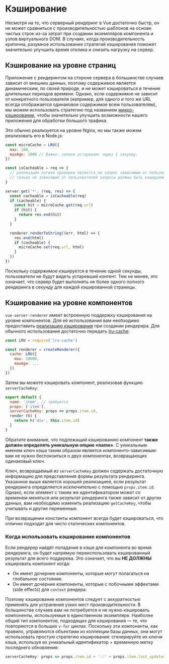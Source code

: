 # Кэширование

Несмотря на то, что серверный рендеринг в Vue достаточно быстр, он не может сравниться с производительностью шаблонов на основе чистых строк из-за затрат при создании экземпляров компонента и узлов виртуального DOM. В случаях, когда производительность критична, разумное использование стратегий кэширования поможет значительно улучшить время отклика и снизить нагрузку на сервер.

## Кэширование на уровне страниц

Приложение с рендерингом на стороне сервера в большинстве случаев зависит от внешних данных, поэтому содержимое является динамическим, по своей природе, и не может кэшироваться в течение длительных периодов времени. Однако, если содержимое не зависит от конкретного пользователя (например, для одного и того же URL всегда отображается одинаковое содержимое всем пользователям), мы можем использовать стратегию под названием [микро-кэширование](https://www.nginx.com/blog/benefits-of-microcaching-nginx/), чтобы значительно улучшить возможности нашего приложения для обработки большого трафика.

Это обычно реализуется на уровне Nginx, но мы также можем реализовать его в Node.js:

``` js
const microCache = LRU({
  max: 100,
  maxAge: 1000 // Важно: записи устаревают через 1 секунду.
})

const isCacheable = req => {
  // реализация логики проверки является ли запрос зависимым от пользователя.
  // только не зависящие от пользователей запросы должны быть кэшируемыми
}

server.get('*', (req, res) => {
  const cacheable = isCacheable(req)
  if (cacheable) {
    const hit = microCache.get(req.url)
    if (hit) {
      return res.end(hit)
    }
  }

  renderer.renderToString((err, html) => {
    res.end(html)
    if (cacheable) {
      microCache.set(req.url, html)
    }
  })
})
```

Поскольку содержимое кэшируется в течение одной секунды, пользователи не будут видеть устаревший контент. Тем не менее, это означает, что сервер будет выполнять не более одного полного рендеринга в секунду для каждой кэшированной страницы.

## Кэширование на уровне компонентов

`vue-server-renderer` имеет встроенную поддержку кэширования на уровне компонентов. Для её использования вам необходимо предоставить [реализацию кэширования](./api.md#cache) при создании рендерера. Для обычного использования достаточно передать [lru-cache](https://github.com/isaacs/node-lru-cache):

``` js
const LRU = require('lru-cache')

const renderer = createRenderer({
  cache: LRU({
    max: 10000,
    maxAge: ...
  })
})
```

Затем вы можете кэшировать компонент, реализовав функцию `serverCacheKey`:

``` js
export default {
  name: 'item', // требуется
  props: ['item'],
  serverCacheKey: props => props.item.id,
  render (h) {
    return h('div', this.item.id)
  }
}
```

Обратите внимание, что подлежащий кэшированию компонент **также должен определять уникальную опцию «name»**. С уникальным именем ключ кэша таким образом является компоненто-зависимым: вам не нужно беспокоиться о двух компонентах, возвращающих одинаковый ключ.

Ключ, возвращаемый из `serverCacheKey` должен содержать достаточную информацию для представления формы результата рендеринга. Указанное выше является хорошей реализацией, если результат рендеринга определяется исключительно с помощью `props.item.id`. Однако, если элемент с таким же идентификатором может со временем меняться или результат рендеринга также зависит от других данных, вам необходимо изменить реализацию `getCacheKey`, чтобы учитывать и другие переменные.

При возвращении константы компонент всегда будет кэшироваться, что отлично подходит для чисто статических компонентов.

### Когда использовать кэширование компонентов

Если рендерер найдёт попадание в кэше для компонента во время рендеринга, он будет напрямую переиспользовать кэшированный результат для всего поддерева. Это означает, что вы **НЕ ДОЛЖНЫ** кэшировать компонент когда:

- Он имеет дочерние компоненты, которые могут полагаться на глобальное состояние.
- Он имеет дочерние компоненты, которые с побочными эффектами (side effects) для `context` рендера.

Поэтому кэширование компонентов следует с аккуратностью применять для устранения узких мест производительности. В большинстве случаев вам не потребуется и не нужно кэшировать компоненты, используемые в единственном экземпляре. Наиболее общий тип компонентов, подходящих для кэширования — те, что повторяются в больших `v-for` циклах. Поскольку эти компоненты, как правило, управляются объектами из коллекции базы данных, они могут использовать простую стратегию кэширования: сгенерируйте их ключи кэша, используя их уникальный идентификатор + временную метку последнего обновления:

``` js
serverCacheKey: props => props.item.id + '::' + props.item.last_updated
```
